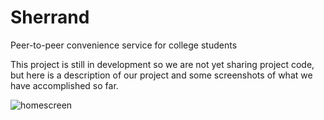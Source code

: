 # Sherrand
Peer-to-peer convenience service for college students

This project is still in development so we are not yet sharing project code, but here is a description of our project and some screenshots of what we have accomplished so far.

![homescreen](https://drive.google.com/file/d/1B2EKx4l5XQknqmDMRzStIloqUF71Qfcf/view?usp=sharing)
